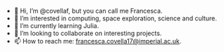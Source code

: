 - 👋 Hi, I’m @covellaf, but you can call me Francesca.
- 👀 I’m interested in computing, space exploration, science and culture.
- 🌱 I’m currently learning Julia.
- 💞️ I’m looking to collaborate on interesting projects.
- 📫 How to reach me: francesca.covella17@imperial.ac.uk.

<!---
covellaf/covellaf is a ✨ special ✨ repository because its `README.md` (this file) appears on your GitHub profile.
You can click the Preview link to take a look at your changes.
--->
